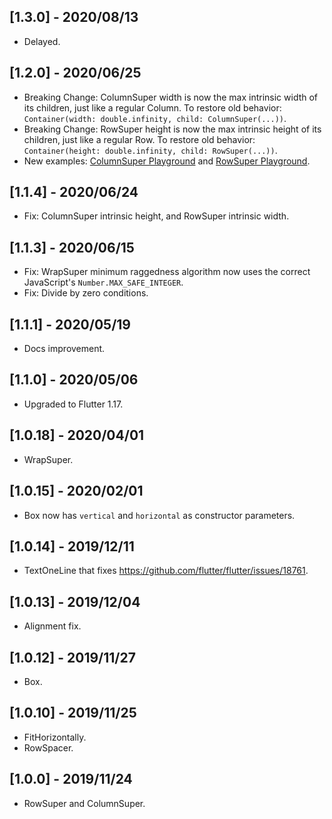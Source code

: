 ## [1.3.0] - 2020/08/13

* Delayed.

## [1.2.0] - 2020/06/25

* Breaking Change: ColumnSuper width is now the max intrinsic width of its children, just like a regular Column. 
  To restore old behavior: `Container(width: double.infinity, child: ColumnSuper(...))`.
* Breaking Change: RowSuper height is now the max intrinsic height of its children, just like a regular Row. 
  To restore old behavior: `Container(height: double.infinity, child: RowSuper(...))`.
* New examples: 
<a href="https://github.com/marcglasberg/assorted_layout_widgets/blob/master/example/lib/main_column_super_playground.dart">ColumnSuper Playground</a> 
and 
<a href="https://github.com/marcglasberg/assorted_layout_widgets/blob/master/example/lib/main_row_super_playground.dart">RowSuper Playground</a>.   

## [1.1.4] - 2020/06/24

* Fix: ColumnSuper intrinsic height, and RowSuper intrinsic width.

## [1.1.3] - 2020/06/15

* Fix: WrapSuper minimum raggedness algorithm now uses the correct JavaScript's `Number.MAX_SAFE_INTEGER`.
* Fix: Divide by zero conditions.

## [1.1.1] - 2020/05/19

* Docs improvement.

## [1.1.0] - 2020/05/06

* Upgraded to Flutter 1.17.

## [1.0.18] - 2020/04/01

* WrapSuper.

## [1.0.15] - 2020/02/01

* Box now has `vertical` and `horizontal` as constructor parameters.

## [1.0.14] - 2019/12/11

* TextOneLine that fixes https://github.com/flutter/flutter/issues/18761.

## [1.0.13] - 2019/12/04

* Alignment fix.

## [1.0.12] - 2019/11/27

* Box.

## [1.0.10] - 2019/11/25

* FitHorizontally.
* RowSpacer.

## [1.0.0] - 2019/11/24

* RowSuper and ColumnSuper.

